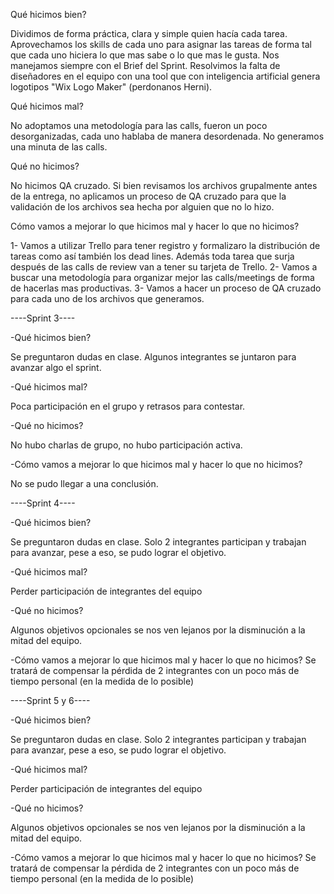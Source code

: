 Qué hicimos bien?

Dividimos de forma práctica, clara y simple quien hacía cada tarea. 
Aprovechamos los skills de cada uno para asignar las tareas de forma tal que cada uno hiciera lo que mas sabe o lo que mas le gusta.
Nos manejamos siempre con el Brief del Sprint.
Resolvimos la falta de diseñadores en el equipo con una tool que con inteligencia artificial genera logotipos "Wix Logo Maker" (perdonanos Herni).

Qué hicimos mal?

No adoptamos una metodología para las calls, fueron un poco desorganizadas, cada uno hablaba de manera desordenada.
No generamos una minuta de las calls.

Qué no hicimos?

No hicimos QA cruzado. Si bien revisamos los archivos grupalmente antes de la entrega, no aplicamos un proceso de QA cruzado para que la validación de los archivos sea hecha por alguien que no lo hizo. 

Cómo vamos a mejorar lo que hicimos mal y hacer lo que no hicimos?

1- Vamos a utilizar Trello para tener registro y formalizaro la distribución de tareas como así también los dead lines. Además toda tarea que surja después de las calls de review van a tener su tarjeta de Trello.
2- Vamos a buscar una metodología para organizar mejor las calls/meetings de forma de hacerlas mas productivas.
3- Vamos a hacer un proceso de QA cruzado para cada uno de los archivos que generamos.


----Sprint 3----

-Qué hicimos bien?

Se preguntaron dudas en clase.
Algunos integrantes se juntaron para avanzar algo el sprint.

-Qué hicimos mal?

Poca participación en el grupo y retrasos para contestar.

-Qué no hicimos?

No hubo charlas de grupo, no hubo participación activa.

-Cómo vamos a mejorar lo que hicimos mal y hacer lo que no hicimos?

No se pudo llegar a una conclusión.


----Sprint 4----

-Qué hicimos bien?

Se preguntaron dudas en clase.
Solo 2 integrantes participan y trabajan para avanzar, pese a eso, se pudo lograr el objetivo.

-Qué hicimos mal?

Perder participación de integrantes del equipo

-Qué no hicimos?

Algunos objetivos opcionales se nos ven lejanos por la disminución a la mitad del equipo.

-Cómo vamos a mejorar lo que hicimos mal y hacer lo que no hicimos?
Se tratará de compensar la pérdida de 2 integrantes con un poco más de tiempo personal (en la medida de lo posible)


----Sprint 5 y 6----

-Qué hicimos bien?

Se preguntaron dudas en clase.
Solo 2 integrantes participan y trabajan para avanzar, pese a eso, se pudo lograr el objetivo.

-Qué hicimos mal?

Perder participación de integrantes del equipo

-Qué no hicimos?

Algunos objetivos opcionales se nos ven lejanos por la disminución a la mitad del equipo.

-Cómo vamos a mejorar lo que hicimos mal y hacer lo que no hicimos?
Se tratará de compensar la pérdida de 2 integrantes con un poco más de tiempo personal (en la medida de lo posible)